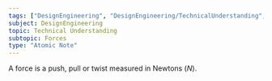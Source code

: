```yaml
---
tags: ["DesignEngineering", "DesignEngineering/TechnicalUnderstanding", "DesignEngineering/TechnicalUnderstanding/Forces"]
subject: DesignEngineering
topic: Technical Understanding
subtopic: Forces
type: "Atomic Note"
---
```


A force is a push, pull or twist measured in Newtons ($N$).
